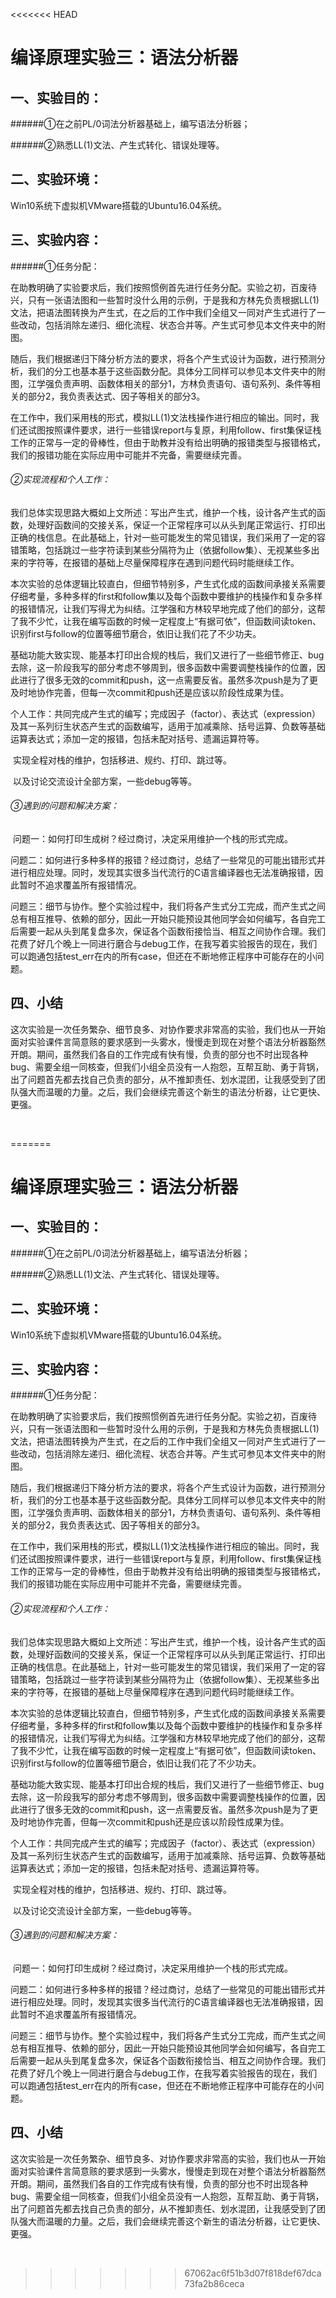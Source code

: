 <<<<<<< HEAD
# 编译原理实验三：语法分析器

## 一、实验目的：

######①在之前PL/0词法分析器基础上，编写语法分析器；

######②熟悉LL(1)文法、产生式转化、错误处理等。

## 二、实验环境：

Win10系统下虚拟机VMware搭载的Ubuntu16.04系统。

## 三、实验内容：

######①任务分配：

​	在助教明确了实验要求后，我们按照惯例首先进行任务分配。实验之初，百废待兴，只有一张语法图和一些暂时没什么用的示例，于是我和方林先负责根据LL(1)文法，把语法图转换为产生式，在之后的工作中我们全组又一同对产生式进行了一些改动，包括消除左递归、细化流程、状态合并等。产生式可参见本文件夹中的附图。

​	随后，我们根据递归下降分析方法的要求，将各个产生式设计为函数，进行预测分析，我们的分工也基本基于这些函数分配。具体分工同样可以参见本文件夹中的附图，江学强负责声明、函数体相关的部分1，方林负责语句、语句系列、条件等相关的部分2，我负责表达式、因子等相关的部分3。

​	在工作中，我们采用栈的形式，模拟LL(1)文法栈操作进行相应的输出。同时，我们还试图按照课件要求，进行一些错误report与复原，利用follow、first集保证栈工作的正常与一定的骨棒性，但由于助教并没有给出明确的报错类型与报错格式，我们的报错功能在实际应用中可能并不完备，需要继续完善。

###### ②实现流程和个人工作：

​	我们总体实现思路大概如上文所述：写出产生式，维护一个栈，设计各产生式的函数，处理好函数间的交接关系，保证一个正常程序可以从头到尾正常运行、打印出正确的栈信息。在此基础上，针对一些可能发生的常见错误，我们采用了一定的容错策略，包括跳过一些字符读到某些分隔符为止（依据follow集）、无视某些多出来的字符等，在报错的基础上尽量保障程序在遇到问题代码时能继续工作。

​	本次实验的总体逻辑比较直白，但细节特别多，产生式化成的函数间承接关系需要仔细考量，多种多样的first和follow集以及每个函数中要维护的栈操作和复杂多样的报错情况，让我们写得尤为纠结。江学强和方林较早地完成了他们的部分，这帮了我不少忙，让我在编写函数的时候一定程度上“有据可依”，但函数间读token、识别first与follow的位置等细节磨合，依旧让我们花了不少功夫。

​	基础功能大致实现、能基本打印出合规的栈后，我们又进行了一些细节修正、bug去除，这一阶段我写的部分考虑不够周到，很多函数中需要调整栈操作的位置，因此进行了很多无效的commit和push，这一点需要反省。虽然多次push是为了更及时地协作完善，但每一次commit和push还是应该以阶段性成果为佳。

​	个人工作：共同完成产生式的编写；完成因子（factor）、表达式（expression）及其一系列衍生状态产生式的函数编写，适用于加减乘除、括号运算、负数等基础运算表达式；添加一定的报错，包括未配对括号、遗漏运算符等。

​	实现全程对栈的维护，包括移进、规约、打印、跳过等。

​	以及讨论交流设计全部方案，一些debug等等。

###### ③遇到的问题和解决方案：

​	问题一：如何打印生成树？经过商讨，决定采用维护一个栈的形式完成。

​	问题二：如何进行多种多样的报错？经过商讨，总结了一些常见的可能出错形式并进行相应处理。同时，发现其实很多当代流行的C语言编译器也无法准确报错，因此暂时不追求覆盖所有报错情况。

​	问题三：细节与协作。整个实验过程中，我们将各产生式分工完成，而产生式之间总有相互推导、依赖的部分，因此一开始只能预设其他同学会如何编写，各自完工后需要一起从头到尾复盘多次，保证各个函数衔接恰当、相互之间协作合理。我们花费了好几个晚上一同进行磨合与debug工作，在我写着实验报告的现在，我们可以跑通包括test_err在内的所有case，但还在不断地修正程序中可能存在的小问题。

## 四、小结

​	这次实验是一次任务繁杂、细节良多、对协作要求非常高的实验，我们也从一开始面对实验课件言简意赅的要求感到一头雾水，慢慢走到现在对整个语法分析器豁然开朗。期间，虽然我们各自的工作完成有快有慢，负责的部分也不时出现各种bug、需要全组一同核查，但我们小组全员没有一人抱怨，互帮互助、勇于背锅，出了问题首先都去找自己负责的部分，从不推卸责任、划水混团，让我感受到了团队强大而温暖的力量。之后，我们会继续完善这个新生的语法分析器，让它更快、更强。

​	

=======
# 编译原理实验三：语法分析器

## 一、实验目的：

######①在之前PL/0词法分析器基础上，编写语法分析器；

######②熟悉LL(1)文法、产生式转化、错误处理等。

## 二、实验环境：

Win10系统下虚拟机VMware搭载的Ubuntu16.04系统。

## 三、实验内容：

######①任务分配：

​	在助教明确了实验要求后，我们按照惯例首先进行任务分配。实验之初，百废待兴，只有一张语法图和一些暂时没什么用的示例，于是我和方林先负责根据LL(1)文法，把语法图转换为产生式，在之后的工作中我们全组又一同对产生式进行了一些改动，包括消除左递归、细化流程、状态合并等。产生式可参见本文件夹中的附图。

​	随后，我们根据递归下降分析方法的要求，将各个产生式设计为函数，进行预测分析，我们的分工也基本基于这些函数分配。具体分工同样可以参见本文件夹中的附图，江学强负责声明、函数体相关的部分1，方林负责语句、语句系列、条件等相关的部分2，我负责表达式、因子等相关的部分3。

​	在工作中，我们采用栈的形式，模拟LL(1)文法栈操作进行相应的输出。同时，我们还试图按照课件要求，进行一些错误report与复原，利用follow、first集保证栈工作的正常与一定的骨棒性，但由于助教并没有给出明确的报错类型与报错格式，我们的报错功能在实际应用中可能并不完备，需要继续完善。

###### ②实现流程和个人工作：

​	我们总体实现思路大概如上文所述：写出产生式，维护一个栈，设计各产生式的函数，处理好函数间的交接关系，保证一个正常程序可以从头到尾正常运行、打印出正确的栈信息。在此基础上，针对一些可能发生的常见错误，我们采用了一定的容错策略，包括跳过一些字符读到某些分隔符为止（依据follow集）、无视某些多出来的字符等，在报错的基础上尽量保障程序在遇到问题代码时能继续工作。

​	本次实验的总体逻辑比较直白，但细节特别多，产生式化成的函数间承接关系需要仔细考量，多种多样的first和follow集以及每个函数中要维护的栈操作和复杂多样的报错情况，让我们写得尤为纠结。江学强和方林较早地完成了他们的部分，这帮了我不少忙，让我在编写函数的时候一定程度上“有据可依”，但函数间读token、识别first与follow的位置等细节磨合，依旧让我们花了不少功夫。

​	基础功能大致实现、能基本打印出合规的栈后，我们又进行了一些细节修正、bug去除，这一阶段我写的部分考虑不够周到，很多函数中需要调整栈操作的位置，因此进行了很多无效的commit和push，这一点需要反省。虽然多次push是为了更及时地协作完善，但每一次commit和push还是应该以阶段性成果为佳。

​	个人工作：共同完成产生式的编写；完成因子（factor）、表达式（expression）及其一系列衍生状态产生式的函数编写，适用于加减乘除、括号运算、负数等基础运算表达式；添加一定的报错，包括未配对括号、遗漏运算符等。

​	实现全程对栈的维护，包括移进、规约、打印、跳过等。

​	以及讨论交流设计全部方案，一些debug等等。

###### ③遇到的问题和解决方案：

​	问题一：如何打印生成树？经过商讨，决定采用维护一个栈的形式完成。

​	问题二：如何进行多种多样的报错？经过商讨，总结了一些常见的可能出错形式并进行相应处理。同时，发现其实很多当代流行的C语言编译器也无法准确报错，因此暂时不追求覆盖所有报错情况。

​	问题三：细节与协作。整个实验过程中，我们将各产生式分工完成，而产生式之间总有相互推导、依赖的部分，因此一开始只能预设其他同学会如何编写，各自完工后需要一起从头到尾复盘多次，保证各个函数衔接恰当、相互之间协作合理。我们花费了好几个晚上一同进行磨合与debug工作，在我写着实验报告的现在，我们可以跑通包括test_err在内的所有case，但还在不断地修正程序中可能存在的小问题。

## 四、小结

​	这次实验是一次任务繁杂、细节良多、对协作要求非常高的实验，我们也从一开始面对实验课件言简意赅的要求感到一头雾水，慢慢走到现在对整个语法分析器豁然开朗。期间，虽然我们各自的工作完成有快有慢，负责的部分也不时出现各种bug、需要全组一同核查，但我们小组全员没有一人抱怨，互帮互助、勇于背锅，出了问题首先都去找自己负责的部分，从不推卸责任、划水混团，让我感受到了团队强大而温暖的力量。之后，我们会继续完善这个新生的语法分析器，让它更快、更强。

​	

>>>>>>> 67062ac6f51b3d07f818def67dca73fa2b86ceca
